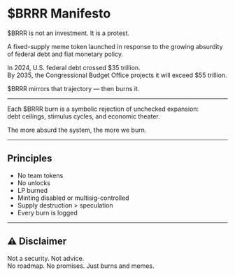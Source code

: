 # $BRRR Manifesto

$BRRR is not an investment. It is a protest.

A fixed-supply meme token launched in response to the growing absurdity of federal debt and fiat monetary policy.

In 2024, U.S. federal debt crossed $35 trillion.  
By 2035, the Congressional Budget Office projects it will exceed $55 trillion.

$BRRR mirrors that trajectory — then burns it.

---

Each $BRRR burn is a symbolic rejection of unchecked expansion:  
debt ceilings, stimulus cycles, and economic theater.

The more absurd the system, the more we burn.

---

## Principles

- No team tokens  
- No unlocks  
- LP burned  
- Minting disabled or multisig-controlled  
- Supply destruction > speculation  
- Every burn is logged

---

## ⚠️ Disclaimer

Not a security. Not advice.  
No roadmap. No promises. Just burns and memes.

